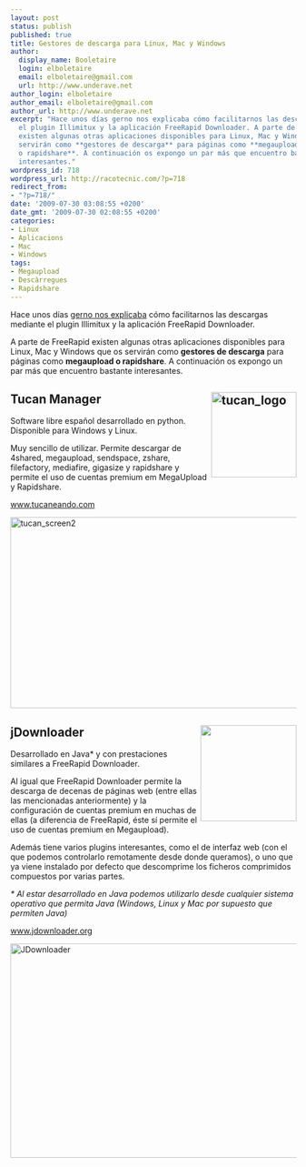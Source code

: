 ```yaml
---
layout: post
status: publish
published: true
title: Gestores de descarga para Linux, Mac y Windows
author:
  display_name: Booletaire
  login: elboletaire
  email: elboletaire@gmail.com
  url: http://www.underave.net
author_login: elboletaire
author_email: elboletaire@gmail.com
author_url: http://www.underave.net
excerpt: "Hace unos días gerno nos explicaba cómo facilitarnos las descargas mediante
  el plugin Illimitux y la aplicación FreeRapid Downloader. A parte de FreeRapid
  existen algunas otras aplicaciones disponibles para Linux, Mac y Windows que os
  servirán como **gestores de descarga** para páginas como **megaupload
  o rapidshare**. A continuación os expongo un par más que encuentro bastante
  interesantes."
wordpress_id: 718
wordpress_url: http://racotecnic.com/?p=718
redirect_from:
- "?p=718/"
date: '2009-07-30 03:08:55 +0200'
date_gmt: '2009-07-30 02:08:55 +0200'
categories:
- Linux
- Aplicacions
- Mac
- Windows
tags:
- Megaupload
- Descàrregues
- Rapidshare
---
```


Hace unos días <a title="Ver entrada" href="http://racotecnic.com/2009/06/illimitux-i-freerapid-downloader-fem-les-descarregues-mes-comodes/" target="_self">gerno nos explicaba</a> cómo facilitarnos las descargas mediante el plugin Illimitux y la aplicación FreeRapid Downloader.

A parte de FreeRapid existen algunas otras aplicaciones disponibles para Linux, Mac y Windows que os servirán como **gestores de descarga** para páginas como **megaupload o rapidshare**. A continuación os expongo un par más que encuentro bastante interesantes.

## <img class="alignleft size-full wp-image-1205" title="tucan_logo" src="{{ site.url }}/uploads/2009/07/tucan_logo.png" alt="tucan_logo" width="150" height="150" align="right" />Tucan Manager

Software libre español desarrollado en python. Disponible para Windows y Linux.

Muy sencillo de utilizar. Permite descargar de 4shared, megaupload, sendspace, zshare, filefactory, mediafire, gigasize y rapidshare y permite el uso de cuentas premium em MegaUpload y Rapidshare.

<a title="tucaneando.com" rel="nofollow" href="http://www.tucaneando.com" target="_blank">www.tucaneando.com</a>

<a id="more"></a><a id="more-718"></a>

<img class="aligncenter size-full wp-image-1206" title="tucan_screen2" src="{{ site.url }}/uploads/2009/07/tucan_screen2.png" alt="tucan_screen2" width="579" height="336" />

## <a href="http://jdownloader.org/_media/knowledge/wiki/jdownloader.png?w=150"><img title="JDownloader logo" src="http://jdownloader.org/_media/knowledge/wiki/jdownloader.png?w=150" alt="" width="169" height="169" align="right" /></a> jDownloader

Desarrollado en Java* y con prestaciones similares a FreeRapid Downloader.

Al igual que FreeRapid Downloader permite la descarga de decenas de páginas web (entre ellas las mencionadas anteriormente) y la configuración de cuentas premium en muchas de ellas (a diferencia de FreeRapid, éste sí permite el uso de cuentas premium en Megaupload).

Además tiene varios plugins interesantes, como el de interfaz web (con el que podemos controlarlo remotamente desde donde queramos), o uno que ya viene instalado por defecto que descomprime los ficheros comprimidos compuestos por varias partes.

<em>* Al estar desarrollado en Java podemos utilizarlo desde cualquier sistema operativo que permita Java (Windows, Linux y Mac por supuesto que permiten Java)</em>

<a title="JDownloader" rel="nofollow" href="http://www.jdownloader.org" target="_blank">www.jdownloader.org</a>

<a href="{{ site.url }}/uploads/2009/07/JDownloader.png"><img class="alignnone size-full wp-image-721" title="JDownloader" src="{{ site.url }}/uploads/2009/07/JDownloader.png" alt="JDownloader" width="589" height="377" /></a>
